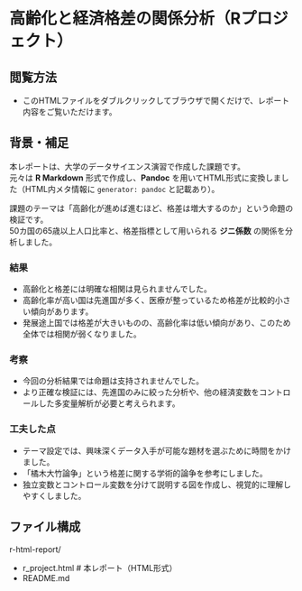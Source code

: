 # 高齢化と経済格差の関係分析（Rプロジェクト）

## 閲覧方法
- このHTMLファイルをダブルクリックしてブラウザで開くだけで、レポート内容をご覧いただけます。

## 背景・補足
本レポートは、大学のデータサイエンス演習で作成した課題です。  
元々は **R Markdown** 形式で作成し、**Pandoc** を用いてHTML形式に変換しました（HTML内メタ情報に `generator: pandoc` と記載あり）。

課題のテーマは「高齢化が進めば進むほど、格差は増大するのか」という命題の検証です。  
50カ国の65歳以上人口比率と、格差指標として用いられる **ジニ係数** の関係を分析しました。

### 結果
- 高齢化と格差には明確な相関は見られませんでした。
- 高齢化率が高い国は先進国が多く、医療が整っているため格差が比較的小さい傾向があります。
- 発展途上国では格差が大きいものの、高齢化率は低い傾向があり、このため全体では相関が弱くなりました。

### 考察
- 今回の分析結果では命題は支持されませんでした。
- より正確な検証には、先進国のみに絞った分析や、他の経済変数をコントロールした多変量解析が必要と考えられます。

### 工夫した点
- テーマ設定では、興味深くデータ入手が可能な題材を選ぶために時間をかけました。
- 「橘木大竹論争」という格差に関する学術的論争を参考にしました。
- 独立変数とコントロール変数を分けて説明する図を作成し、視覚的に理解しやすくしました。

## ファイル構成

r-html-report/
- r_project.html # 本レポート（HTML形式）
- README.md
